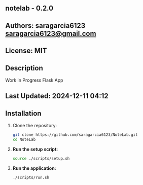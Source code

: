 
## notelab - 0.2.0
## Authors: saragarcia6123 <saragarcia6123@gmail.com>
## License: MIT

## Description
Work in Progress Flask App

## Last Updated: 2024-12-11 04:12

## Installation

1. Clone the repository:
    ```bash
    git clone https://github.com/saragarcia6123/NoteLab.git
    cd NoteLab
    ```

2. **Run the setup script:**
   ```sh
   source ./scripts/setup.sh

3. **Run the application:**
   ```sh
   ./scripts/run.sh
   ```
